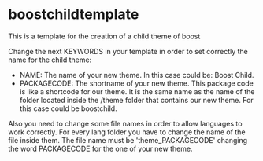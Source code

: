 # boostchildtemplate
This is a template for the creation of a child theme of boost

Change the next KEYWORDS in your template in order to set correctly the name for the child theme:
* NAME: The name of your new theme. In this case could be: Boost Child.
* PACKAGECODE: The shortname of your new theme. 
This package code is like a shortcode for our theme. It is the same name as the name of the folder located inside 
the /theme folder that contains our new theme.
For this case could be boostchild.

Also you need to change some file names in order to allow languages to work correctly.
For every lang folder you have to change the name of the file inside them. The file name must be 'theme_PACKAGECODE' 
changing the word PACKAGECODE for the one of your new theme.